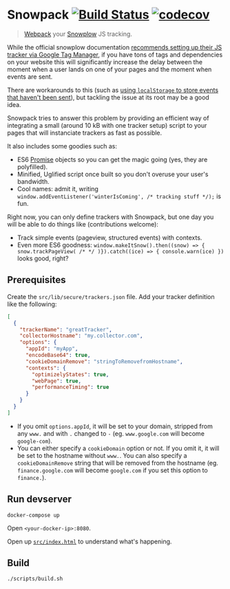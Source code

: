 # Snowpack [![Build Status](https://travis-ci.org/sircelsius/snowpack.svg?branch=master)](https://travis-ci.org/sircelsius/snowpack) [![codecov](https://codecov.io/gh/sircelsius/snowpack/branch/master/graph/badge.svg)](https://codecov.io/gh/sircelsius/snowpack)

> [Webpack](http://webpack.github.io/) your [Snowplow](http://snowplowanalytics.com/) JS tracking.

While the official snowplow documentation [recommends setting up their JS tracker via Google Tag Manager](https://github.com/snowplow/snowplow/wiki/Integrating-javascript-tags-with-Google-Tag-Manager), if you have tons of tags and dependencies on your website this will significantly increase the delay between the moment when a user lands on one of your pages and the moment when events are sent.

There are workarounds to this (such as [using `localStorage` to store events that haven't been sent](https://github.com/snowplow/snowplow/wiki/1-General-parameters-for-the-Javascript-tracker#2213-configuring-localstorage)), but tackling the issue at its root may be a good idea.

Snowpack tries to answer this problem by providing an efficient way of integrating a small (around 10 kB with one tracker setup) script to your pages that will instanciate trackers as fast as possible.

It also includes some goodies such as:
  * ES6 [Promise](https://developer.mozilla.org/en/docs/Web/JavaScript/Reference/Global_Objects/Promise) objects so you can get the magic going (yes, they are polyfilled).
  * Minified, Uglified script once built so you don't overuse your user's bandwidth.
  * Cool names: admit it, writing `window.addEventListener('winterIsComing', /* tracking stuff */);` is fun.
   
Right now, you can only define trackers with Snowpack, but one day you will be able to do things like (contributions welcome):
  * Track simple events (pageview, structured events) with contexts.
  * Even more ES6 goodness: `window.makeItSnow().then((snow) => { snow.trackPageView( /* */ )}).catch((ice) => { console.warn(ice) })` looks good, right?
 
## Prerequisites

Create the `src/lib/secure/trackers.json` file. Add your tracker definition like the following:

```` json
[
  {
    "trackerName": "greatTracker",
    "collectorHostname": "my.collector.com",
    "options": {
      "appId": "myApp",
      "encodeBase64": true,
      "cookieDomainRemove": "stringToRemovefromHostname",
      "contexts": {
        "optimizelyStates": true,
        "webPage": true,
        "performanceTiming": true
      }
    }
  }
]

````

  * If you omit `options.appId`, it will be set to your domain, stripped from any `www.` and with `.` changed to `-` (eg. `www.google.com` will become `google-com`).
  * You can either specify a `cookieDomain` option or not. If you omit it, it will be set to the hostname without `www.`. You can also specify a `cookieDomainRemove` string that will be removed from the hostname (eg. `finance.google.com` will become `google.com` if you set this option to `finance.`).

## Run devserver

`docker-compose up`

Open `<your-docker-ip>:8080`.

Open up [`src/index.html`](src/index.html) to understand what's happening.

## Build

`./scripts/build.sh`



